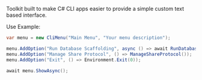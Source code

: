 Toolkit built to make C# CLI apps easier to provide a simple custom text based interface.

Use Example:
```cs
var menu = new CliMenu("Main Menu", "Your menu description");

menu.AddOption("Run Database Scaffolding", async () => await RunDatabaseScaffolding());
menu.AddOption("Manage Share Protocol", () => ManageShareProtocol());
menu.AddOption("Exit", () => Environment.Exit(0));

await menu.ShowAsync();
```